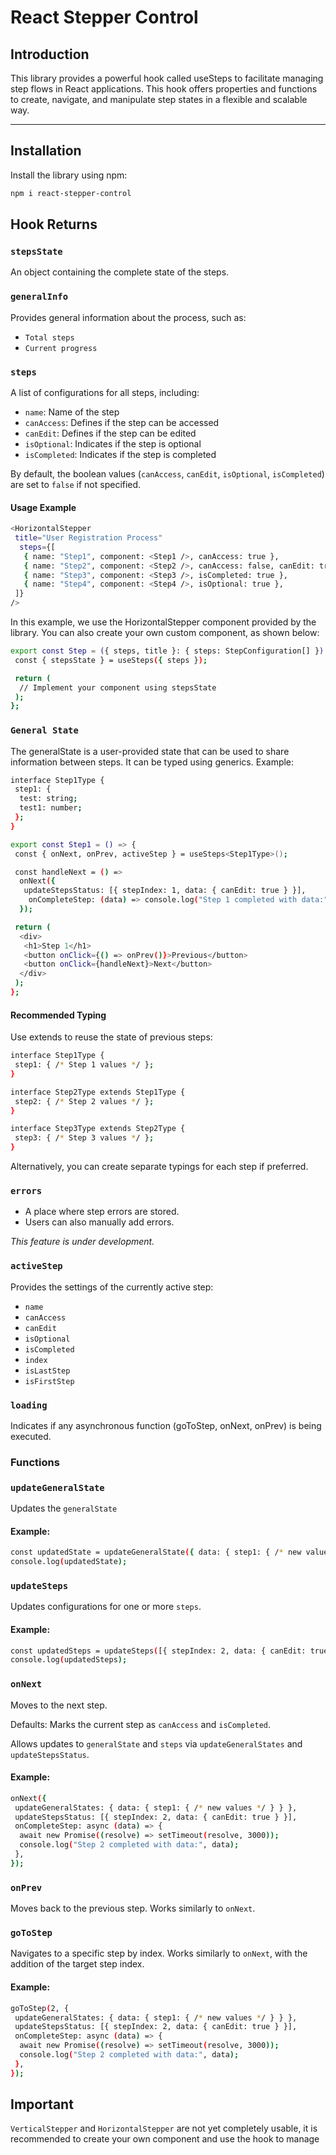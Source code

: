 # React Stepper Control

## Introduction

This library provides a powerful hook called useSteps to facilitate managing step flows in React applications. This hook offers properties and functions to create, navigate, and manipulate step states in a flexible and scalable way.

---

## Installation

Install the library using npm:

```bash
npm i react-stepper-control
```

## Hook Returns

### `stepsState`
An object containing the complete state of the steps.

### `generalInfo`
Provides general information about the process, such as:
- `Total steps`
- `Current progress`

### `steps`

A list of configurations for all steps, including:

- `name`: Name of the step
- `canAccess`: Defines if the step can be accessed
- `canEdit`: Defines if the step can be edited
- `isOptional`: Indicates if the step is optional
- `isCompleted`: Indicates if the step is completed

By default, the boolean values (`canAccess`, `canEdit`, `isOptional`, `isCompleted`) are set to `false` if not specified.

#### Usage Example

```bash
<HorizontalStepper
 title="User Registration Process"
  steps={[
   { name: "Step1", component: <Step1 />, canAccess: true },
   { name: "Step2", component: <Step2 />, canAccess: false, canEdit: true },
   { name: "Step3", component: <Step3 />, isCompleted: true },
   { name: "Step4", component: <Step4 />, isOptional: true },
 ]}
/>
```
In this example, we use the HorizontalStepper component provided by the library. You can also create your own custom component, as shown below:

```bash
export const Step = ({ steps, title }: { steps: StepConfiguration[] }) => {
 const { stepsState } = useSteps({ steps });

 return (
  // Implement your component using stepsState
 );
};
```

### `General State`
The generalState is a user-provided state that can be used to share information between steps. It can be typed using generics. Example:

```bash
interface Step1Type {
 step1: {
  test: string;
  test1: number;
 };
}

export const Step1 = () => {
 const { onNext, onPrev, activeStep } = useSteps<Step1Type>();

 const handleNext = () =>
  onNext({
   updateStepsStatus: [{ stepIndex: 1, data: { canEdit: true } }],
    onCompleteStep: (data) => console.log("Step 1 completed with data:", data),
  });

 return (
  <div>
   <h1>Step 1</h1>
   <button onClick={() => onPrev()}>Previous</button>
   <button onClick={handleNext}>Next</button>
  </div>
 );
};
```
#### Recommended Typing
Use extends to reuse the state of previous steps:

```bash
interface Step1Type {
 step1: { /* Step 1 values */ };
}

interface Step2Type extends Step1Type {
 step2: { /* Step 2 values */ };
}

interface Step3Type extends Step2Type {
 step3: { /* Step 3 values */ };
}
```
Alternatively, you can create separate typings for each step if preferred.

### `errors`
- A place where step errors are stored.
- Users can also manually add errors.

*This feature is under development.*

### `activeStep`
Provides the settings of the currently active step:
- `name`
- `canAccess`
- `canEdit`
- `isOptional`
- `isCompleted`
- `index`
- `isLastStep`
- `isFirstStep`

### `loading`
Indicates if any asynchronous function (goToStep, onNext, onPrev) is being executed.

### Functions

### `updateGeneralState`
Updates the `generalState`

#### Example:

```bash
const updatedState = updateGeneralState({ data: { step1: { /* new values */ } } });
console.log(updatedState);
```

### `updateSteps`
Updates configurations for one or more `steps`.

#### Example:

```bash
const updatedSteps = updateSteps([{ stepIndex: 2, data: { canEdit: true } }]);
console.log(updatedSteps);
```

### `onNext`
Moves to the next step. 

Defaults: Marks the current step as `canAccess` and `isCompleted`.

Allows updates to `generalState` and `steps` via `updateGeneralStates` and `updateStepsStatus`.

#### Example:

```bash
onNext({
 updateGeneralStates: { data: { step1: { /* new values */ } } },
 updateStepsStatus: [{ stepIndex: 2, data: { canEdit: true } }],
 onCompleteStep: async (data) => {
  await new Promise((resolve) => setTimeout(resolve, 3000));
  console.log("Step 2 completed with data:", data);
 },
});
```

### `onPrev`
Moves back to the previous step. Works similarly to `onNext`.

### `goToStep`
Navigates to a specific step by index. Works similarly to `onNext`, with the addition of the target step index.

#### Example:

```bash
goToStep(2, {
 updateGeneralStates: { data: { step1: { /* new values */ } } },
 updateStepsStatus: [{ stepIndex: 2, data: { canEdit: true } }],
 onCompleteStep: async (data) => {
  await new Promise((resolve) => setTimeout(resolve, 3000));
  console.log("Step 2 completed with data:", data);
 },
});
```

## Important
`VerticalStepper` and `HorizontalStepper` are not yet completely usable, it is recommended to create your own component and use the hook to manage